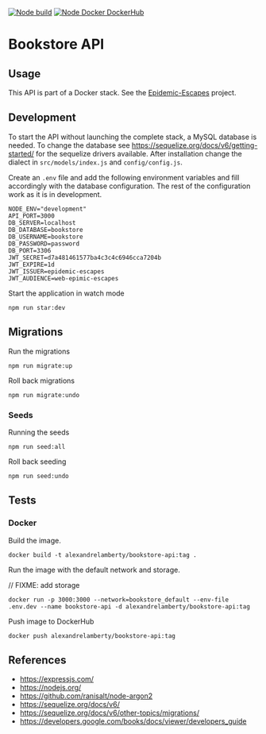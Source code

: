 [![Node build](https://github.com/alexandrelamberty/bookstore-api/actions/workflows/node.yaml/badge.svg)](https://github.com/alexandrelamberty/bookstore-api/actions/workflows/node.yaml)
[![Node Docker DockerHub](https://github.com/alexandrelamberty/bookstore-api/actions/workflows/docker.yml/badge.svg)](https://github.com/alexandrelamberty/bookstore-api/actions/workflows/docker.yml)

# Bookstore API

## Usage

This API is part of a Docker stack. See the [Epidemic-Escapes](https://github.com/alexandrelamberty/epidemic-escapes) project.

## Development

To start the API without launching the complete stack, a MySQL database is needed.
To change the database see <https://sequelize.org/docs/v6/getting-started/> for the sequelize drivers available. After installation change the dialect in `src/models/index.js` and `config/config.js`.

Create an `.env` file and add the following environment variables and fill accordingly with the database configuration. The rest of the configuration work as it is in development.

```properties
NODE_ENV="development"
API_PORT=3000
DB_SERVER=localhost
DB_DATABASE=bookstore
DB_USERNAME=bookstore
DB_PASSWORD=password
DB_PORT=3306
JWT_SECRET=d7a481461577ba4c3c4c6946cca7204b
JWT_EXPIRE=1d
JWT_ISSUER=epidemic-escapes
JWT_AUDIENCE=web-epimic-escapes
```

Start the application in watch mode

```shell
npm run star:dev
```

## Migrations

Run the migrations

```shell
npm run migrate:up
```

Roll back migrations

```shell
npm run migrate:undo
```

### Seeds

Running the seeds

```shell
npm run seed:all
```

Roll back seeding

```shell
npm run seed:undo
```

## Tests

### Docker

Build the image.

```shell
docker build -t alexandrelamberty/bookstore-api:tag .
```

Run the image with the default network and storage.

// FIXME: add storage

```shell
docker run -p 3000:3000 --network=bookstore_default --env-file .env.dev --name bookstore-api -d alexandrelamberty/bookstore-api:tag
```

Push image to DockerHub

```shell
docker push alexandrelamberty/bookstore-api:tag
```

## References

- <https://expressjs.com/>
- <https://nodejs.org/>
- <https://github.com/ranisalt/node-argon2>
- <https://sequelize.org/docs/v6/>
- <https://sequelize.org/docs/v6/other-topics/migrations/>
- <https://developers.google.com/books/docs/viewer/developers_guide>
